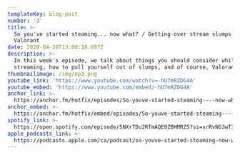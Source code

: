```yaml
---
templateKey: blog-post
number: '3'
title: >-
  So you've started steaming... now what? / Getting over stream slumps /
  Valorant
date: 2020-04-20T13:00:18.697Z
description: >-
  In this week's episode, we talk about things you should consider while you're
  streaming, how to pull yourself out of slumps, and of course, Valorant.
thumbnailimage: /img/ep3.png
youtube_link: 'https://www.youtube.com/watch?v=-hU7mRZDG4A'
youtube_embed: 'https://www.youtube.com/embed/-hU7mRZDG4A'
anchor_link: >-
  https://anchor.fm/hotfix/episodes/So-youve-started-steaming----now-what---Getting-over-stream-slumps--Valorant-ecv7mg
anchor_embed: >-
  https://anchor.fm/hotfix/embed/episodes/So-youve-started-steaming----now-what---Getting-over-stream-slumps--Valorant-ecv7mg/a-a1vj8df
spotify_link: >-
  https://open.spotify.com/episode/5NXrTDu2RTmAQE0ZBHMRZ5?si=xrRvNG3wT3aDh9n7GpyQcA
apple_podcasts_link: >-
  https://podcasts.apple.com/ca/podcast/so-youve-started-steaming-now-what-getting-over-stream/id1509473966?i=1000472290807
---
```

